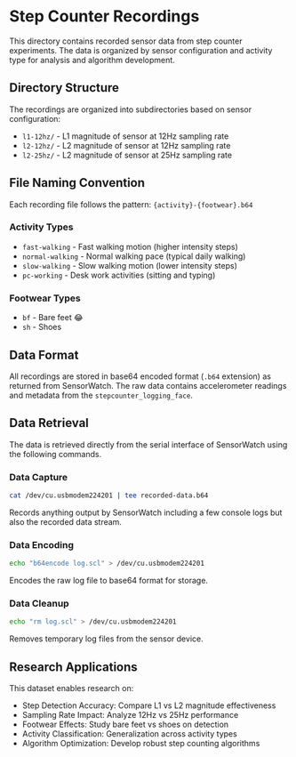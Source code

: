 # Step Counter Recordings

This directory contains recorded sensor data from step counter experiments. The data is organized by sensor configuration and activity type for analysis and algorithm development.

## Directory Structure

The recordings are organized into subdirectories based on sensor configuration:

- `l1-12hz/` - L1 magnitude of sensor at 12Hz sampling rate
- `l2-12hz/` - L2 magnitude of sensor at 12Hz sampling rate  
- `l2-25hz/` - L2 magnitude of sensor at 25Hz sampling rate

## File Naming Convention

Each recording file follows the pattern: `{activity}-{footwear}.b64`

### Activity Types

- `fast-walking` - Fast walking motion (higher intensity steps)
- `normal-walking` - Normal walking pace (typical daily walking)
- `slow-walking` - Slow walking motion (lower intensity steps)
- `pc-working` - Desk work activities (sitting and typing)

### Footwear Types

- `bf` - Bare feet 😂
- `sh` - Shoes

## Data Format

All recordings are stored in base64 encoded format (`.b64` extension) as returned from SensorWatch. The raw data contains accelerometer readings and metadata from the `stepcounter_logging_face`.

## Data Retrieval

The data is retrieved directly from the serial interface of SensorWatch using the following commands.

### Data Capture

```bash
cat /dev/cu.usbmodem224201 | tee recorded-data.b64
```

Records anything output by SensorWatch including a few console logs but also the recorded data stream.

### Data Encoding

```bash
echo "b64encode log.scl" > /dev/cu.usbmodem224201
```

Encodes the raw log file to base64 format for storage.

### Data Cleanup

```bash
echo "rm log.scl" > /dev/cu.usbmodem224201
```

Removes temporary log files from the sensor device.

## Research Applications

This dataset enables research on:

- Step Detection Accuracy: Compare L1 vs L2 magnitude effectiveness
- Sampling Rate Impact: Analyze 12Hz vs 25Hz performance
- Footwear Effects: Study bare feet vs shoes on detection
- Activity Classification: Generalization across activity types
- Algorithm Optimization: Develop robust step counting algorithms
